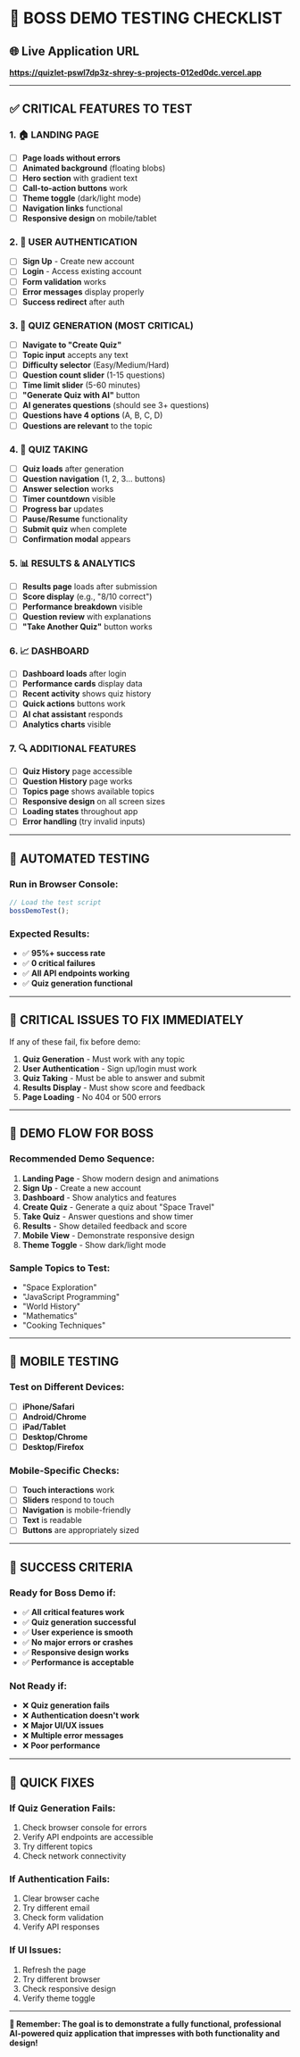 # 🎯 BOSS DEMO TESTING CHECKLIST

## 🌐 Live Application URL
**https://quizlet-pswl7dp3z-shrey-s-projects-012ed0dc.vercel.app**

---

## ✅ CRITICAL FEATURES TO TEST

### 1. 🏠 LANDING PAGE
- [ ] **Page loads without errors**
- [ ] **Animated background** (floating blobs)
- [ ] **Hero section** with gradient text
- [ ] **Call-to-action buttons** work
- [ ] **Theme toggle** (dark/light mode)
- [ ] **Navigation links** functional
- [ ] **Responsive design** on mobile/tablet

### 2. 👤 USER AUTHENTICATION
- [ ] **Sign Up** - Create new account
- [ ] **Login** - Access existing account
- [ ] **Form validation** works
- [ ] **Error messages** display properly
- [ ] **Success redirect** after auth

### 3. 🎯 QUIZ GENERATION (MOST CRITICAL)
- [ ] **Navigate to "Create Quiz"**
- [ ] **Topic input** accepts any text
- [ ] **Difficulty selector** (Easy/Medium/Hard)
- [ ] **Question count slider** (1-15 questions)
- [ ] **Time limit slider** (5-60 minutes)
- [ ] **"Generate Quiz with AI"** button
- [ ] **AI generates questions** (should see 3+ questions)
- [ ] **Questions have 4 options** (A, B, C, D)
- [ ] **Questions are relevant** to the topic

### 4. 📝 QUIZ TAKING
- [ ] **Quiz loads** after generation
- [ ] **Question navigation** (1, 2, 3... buttons)
- [ ] **Answer selection** works
- [ ] **Timer countdown** visible
- [ ] **Progress bar** updates
- [ ] **Pause/Resume** functionality
- [ ] **Submit quiz** when complete
- [ ] **Confirmation modal** appears

### 5. 📊 RESULTS & ANALYTICS
- [ ] **Results page** loads after submission
- [ ] **Score display** (e.g., "8/10 correct")
- [ ] **Performance breakdown** visible
- [ ] **Question review** with explanations
- [ ] **"Take Another Quiz"** button works

### 6. 📈 DASHBOARD
- [ ] **Dashboard loads** after login
- [ ] **Performance cards** display data
- [ ] **Recent activity** shows quiz history
- [ ] **Quick actions** buttons work
- [ ] **AI chat assistant** responds
- [ ] **Analytics charts** visible

### 7. 🔍 ADDITIONAL FEATURES
- [ ] **Quiz History** page accessible
- [ ] **Question History** page works
- [ ] **Topics page** shows available topics
- [ ] **Responsive design** on all screen sizes
- [ ] **Loading states** throughout app
- [ ] **Error handling** (try invalid inputs)

---

## 🧪 AUTOMATED TESTING

### Run in Browser Console:
```javascript
// Load the test script
bossDemoTest();
```

### Expected Results:
- ✅ **95%+ success rate**
- ✅ **0 critical failures**
- ✅ **All API endpoints working**
- ✅ **Quiz generation functional**

---

## 🚨 CRITICAL ISSUES TO FIX IMMEDIATELY

If any of these fail, fix before demo:

1. **Quiz Generation** - Must work with any topic
2. **User Authentication** - Sign up/login must work
3. **Quiz Taking** - Must be able to answer and submit
4. **Results Display** - Must show score and feedback
5. **Page Loading** - No 404 or 500 errors

---

## 🎯 DEMO FLOW FOR BOSS

### Recommended Demo Sequence:
1. **Landing Page** - Show modern design and animations
2. **Sign Up** - Create a new account
3. **Dashboard** - Show analytics and features
4. **Create Quiz** - Generate a quiz about "Space Travel"
5. **Take Quiz** - Answer questions and show timer
6. **Results** - Show detailed feedback and score
7. **Mobile View** - Demonstrate responsive design
8. **Theme Toggle** - Show dark/light mode

### Sample Topics to Test:
- "Space Exploration"
- "JavaScript Programming"
- "World History"
- "Mathematics"
- "Cooking Techniques"

---

## 📱 MOBILE TESTING

### Test on Different Devices:
- [ ] **iPhone/Safari**
- [ ] **Android/Chrome**
- [ ] **iPad/Tablet**
- [ ] **Desktop/Chrome**
- [ ] **Desktop/Firefox**

### Mobile-Specific Checks:
- [ ] **Touch interactions** work
- [ ] **Sliders** respond to touch
- [ ] **Navigation** is mobile-friendly
- [ ] **Text** is readable
- [ ] **Buttons** are appropriately sized

---

## 🎉 SUCCESS CRITERIA

### Ready for Boss Demo if:
- ✅ **All critical features work**
- ✅ **Quiz generation successful**
- ✅ **User experience is smooth**
- ✅ **No major errors or crashes**
- ✅ **Responsive design works**
- ✅ **Performance is acceptable**

### Not Ready if:
- ❌ **Quiz generation fails**
- ❌ **Authentication doesn't work**
- ❌ **Major UI/UX issues**
- ❌ **Multiple error messages**
- ❌ **Poor performance**

---

## 🔧 QUICK FIXES

### If Quiz Generation Fails:
1. Check browser console for errors
2. Verify API endpoints are accessible
3. Try different topics
4. Check network connectivity

### If Authentication Fails:
1. Clear browser cache
2. Try different email
3. Check form validation
4. Verify API responses

### If UI Issues:
1. Refresh the page
2. Try different browser
3. Check responsive design
4. Verify theme toggle

---

**🎯 Remember: The goal is to demonstrate a fully functional, professional AI-powered quiz application that impresses with both functionality and design!** 